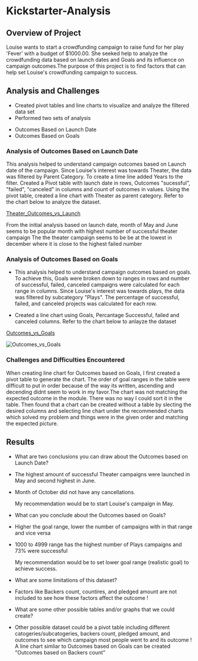 # Kickstarter-Analysis

## Overview of Project
Louise wants to start a crowdfunding campaign to raise fund for her play 'Fever' with a budget of $1000.00. She seeked help to analyze the crowdfunding data based on launch dates and Goals and its influence on campaign outcomes.The purpose of this project is to find factors that can help set Louise's crowdfunding campaign to success.

## Analysis and Challenges
* Created pivot tables and line charts to visualize and analyze the filtered data set
* Performed two sets of analysis
 - Outcomes Based on Launch Date
 - Outcomes Based on Goals


### Analysis of Outcomes Based on Launch Date

This analysis helped to understand campaign outcomes based on Launch date of the campaign. Since Louise's interest was towards Theater, the data was filtered by Parent Category. To create a time line added Years to the filter. Created a Pivot table with launch date in rows, Outcomes "sucessful", "failed", "canceled" in columns and count of outcomes in values. Using the pivot table, created a line chart with Theater as parent category. Refer to the chart below to analyze the dataset.

[Theater_Outcomes_vs_Launch](Resources/Theater_Outcomes_vs_Launch.png)

From the initial analysis based on launch date, month of May and June seems to be popular month with highest number of successful theater campaign
The the theater campaign seems to be be at the lowest in december where it is close to the highest failed number

### Analysis of Outcomes Based on Goals 

* This analysis helped to understand campaign outcomes based on goals. To achieve this, Goals were broken down to ranges in rows and number of successful, failed, canceled campaigns were calculated for each range in columns. Since Louise's interest was towards plays, the data was filtered by subcategory "Plays". The percentage of successful, failed, and canceled projects was calculated for each row.

* Created a line chart using Goals, Percantage Successful, failed and canceled columns. Refer to the chart below to anlayze the dataset 

[Outcomes_vs_Goals](Resources/Outcomes_vs_Goals.png)

![Outcomes_vs_Goals](https://user-images.githubusercontent.com/76926148/184510798-ca837e29-22dc-4146-a739-3f49edce7c07.png)

### Challenges and Difficulties Encountered

When creating line chart for Outcomes based on Goals, I first created a pivot table to generate the chart. The order of goal ranges in the table were difficult to put in order because of the way its written, ascending and decending didnt seem to work in my favor.The chart was not matching the expected outcome in the module. There was no way I could sort it in the table.  Then found that a chart can be created without a table by slecting the desired columns and selecting line chart under the recommended charts which solved my problem and things were in the given order and matching the expected picture. 

## Results

- What are two conclusions you can draw about the Outcomes based on Launch Date?

* The highest amount of successful Theater campaigns were launched in May and second highest in June.
* Month of October did not have any cancellations.

   My recommendation would be to start Louise's campaign in May.


- What can you conclude about the Outcomes based on Goals?

* Higher the goal range, lower the number of campaigns with in that range and vice versa 
* 1000 to 4999 range has the highest number of Plays campaigns and 73% were successful

   My recommendation would be to set lower goal range (realistic goal) to achieve success. 

- What are some limitations of this dataset?

* Factors like Backers count, countires, and pledged amount are not included to see how these factors affect the outcome !


- What are some other possible tables and/or graphs that we could create?

 * Other possible dataset could be a pivot table including different catogeries/subcatogeries, backers count, pledged amount, and outcomes to see which campaign most people went to and its outcome ! A line chart simliar to Outcomes based on Goals can be created "Outcomes based on Backers count"
